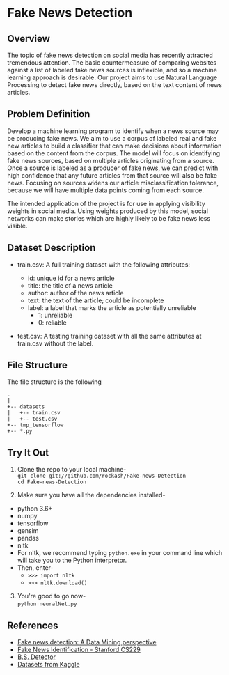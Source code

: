 # Fake News Detection

## Overview  
The topic of fake news detection on social media has recently attracted tremendous attention. The basic countermeasure of comparing websites against a list of labeled fake news sources is inflexible, and so a machine learning approach is desirable.  Our project aims to use Natural Language Processing to detect fake news directly, based on the text content of news articles. 

## Problem Definition
Develop a machine learning program to identify when a news source may be producing fake news. We aim to use a corpus of labeled real and fake new articles to build a classifier that can make decisions about information based on the content from the corpus. The model will focus on identifying fake news sources, based on multiple articles originating from a source.  Once a source is labeled as a producer of fake news, we can predict with high confidence that any future articles from that source will also be fake news.  Focusing on sources widens our article misclassification tolerance, because we will have multiple data points coming from each source.  

The intended application of the project is for use in applying visibility weights in social media.  Using weights produced by this model, social networks can make stories which are highly likely to be fake news less visible.

## Dataset Description

* train.csv: A full training dataset with the following attributes:
  * id: unique id for a news article
  * title: the title of a news article
  * author: author of the news article
  * text: the text of the article; could be incomplete
  * label: a label that marks the article as potentially unreliable
    * 1: unreliable
    * 0: reliable

* test.csv: A testing training dataset with all the same attributes at train.csv without the label.

## File Structure
The file structure is the following

```
.
|
+-- datasets
|   +-- train.csv
|   +-- test.csv
+-- tmp_tensorflow
+-- *.py
```

## Try It Out

1. Clone the repo to your local machine-  
`git clone git://github.com/rockash/Fake-news-Detection`  
`cd Fake-news-Detection`

2. Make sure you have all the dependencies installed-
 * python 3.6+
 * numpy
 * tensorflow
 * gensim
 * pandas
 * nltk
  * For nltk, we recommend typing `python.exe` in your command line which will take you to the Python interpretor.
  * Then, enter-
    * `>>> import nltk`
    * `>>> nltk.download()`
    
3. You're good to go now-  
`python neuralNet.py`

## References
  * [Fake news detection: A Data Mining perspective](https://arxiv.org/pdf/1708.01967.pdf)
  * [Fake News Identification - Stanford CS229](http://cs229.stanford.edu/proj2017/final-reports/5244348.pdf)
  * [B.S. Detector](https://github.com/bs-detector/bs-detector)
  * [Datasets from Kaggle](https://www.kaggle.com/c/fake-news/data)
